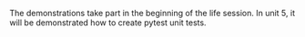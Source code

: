 The demonstrations take part in the beginning of the life session. In unit 5, it will be demonstrated how to create pytest unit tests.